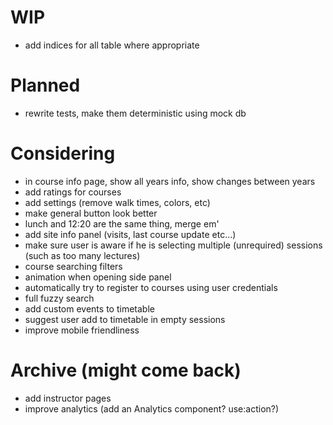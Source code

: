 # WIP

- add indices for all table where appropriate

# Planned

- rewrite tests, make them deterministic using mock db

# Considering

- in course info page, show all years info, show changes between years
- add ratings for courses
- add settings (remove walk times, colors, etc)
- make general button look better
- lunch and 12:20 are the same thing, merge em'
- add site info panel (visits, last course update etc...)
- make sure user is aware if he is selecting multiple (unrequired) sessions (such as too many lectures)
- course searching filters
- animation when opening side panel
- automatically try to register to courses using user credentials
- full fuzzy search
- add custom events to timetable
- suggest user add to timetable in empty sessions
- improve mobile friendliness

# Archive (might come back)

- add instructor pages
- improve analytics (add an Analytics component? use:action?)
